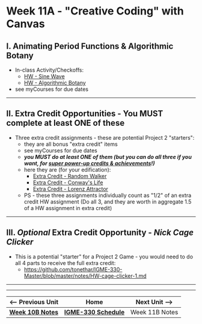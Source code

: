 # Week 11A - "Creative Coding" with Canvas

## I. Animating Period Functions & Algorithmic Botany

- In-class Activity/Checkoffs:
  - [HW - Sine Wave](https://github.com/tonethar/IGME-330-Master/blob/master/notes/HW-sine-wave.md)
  - [HW - Algorithmic Botany](https://github.com/tonethar/IGME-330-Master/blob/master/notes/HW-algorithmic-botany.md) 
- see myCourses for due dates

<hr>

## II. Extra Credit Opportunities - You MUST complete at least ONE of these 
- Three extra credit assignments - these are potential Project 2 "starters":
  - they are all bonus "extra credit" items
  - see myCourses for due dates
  - ***you MUST do at least ONE of them (but you can do all three if you want, for <u>super power-up credits & achievements</u>!)***
  - here they are (for your edification):
    - [Extra Credit - Random Walker](https://github.com/tonethar/IGME-330-Master/blob/master/notes/HW-random-walker.md)
    - [Extra Credit - Conway's Life](https://github.com/tonethar/IGME-330-Master/blob/master/notes/HW-canvas-life.md)
    - [Extra Credit - Lorenz Attractor](https://github.com/tonethar/IGME-330-Master/blob/master/notes/HW-lorenz-attractor.md)
  - PS - these three assignments individually count as "1/2" of an extra credit HW assignment (Do all 3, and they are worth in aggregate 1.5 of a HW assignment in extra credit)
<hr>

## III. *Optional* Extra Credit Opportunity - *Nick Cage Clicker*

- This is a potential "starter" for a Project 2 Game - you would need to do all 4 parts to receive the full extra credit:
  - https://github.com/tonethar/IGME-330-Master/blob/master/notes/HW-cage-clicker-1.md

<hr><hr>


| <-- Previous Unit | Home | Next Unit -->
| --- | --- | --- 
| [**Week 10B Notes**](10B.md)     |  [**IGME-330 Schedule**](../schedule.md) | Week 11B Notes
